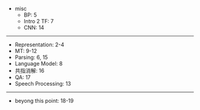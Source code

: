 * misc
  * BP: 5
  * Intro 2 TF: 7
  * CNN: 14
***
* Representation: 2-4
* MT: 9-12
* Parsing: 6, 15
* Language Model: 8
* 共指消解: 16
* QA: 17
* Speech Processing: 13
***
* beyong this point: 18-19
